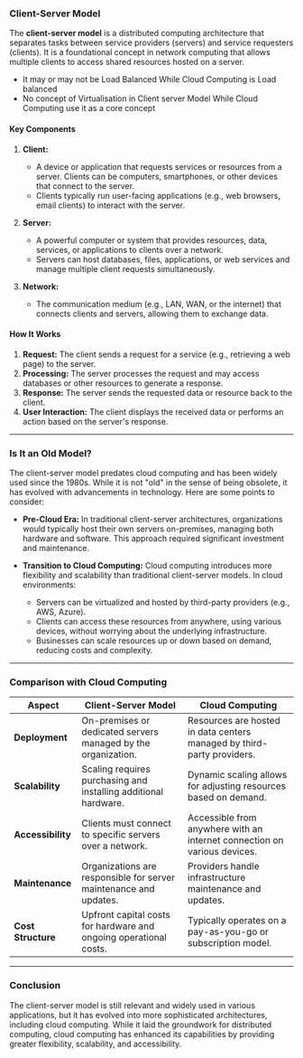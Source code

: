 ### **Client-Server Model**

The **client-server model** is a distributed computing architecture that separates tasks between service providers (servers) and service requesters (clients). It is a foundational concept in network computing that allows multiple clients to access shared resources hosted on a server.

- It may or may not be Load Balanced While Cloud Computing is Load balanced
- No concept of Virtualisation in Client server Model While Cloud Computing use it as a core concept
#### **Key Components**

1. **Client:**  
   - A device or application that requests services or resources from a server. Clients can be computers, smartphones, or other devices that connect to the server.
   - Clients typically run user-facing applications (e.g., web browsers, email clients) to interact with the server.

2. **Server:**  
   - A powerful computer or system that provides resources, data, services, or applications to clients over a network.
   - Servers can host databases, files, applications, or web services and manage multiple client requests simultaneously.

3. **Network:**  
   - The communication medium (e.g., LAN, WAN, or the internet) that connects clients and servers, allowing them to exchange data.

#### **How It Works**

1. **Request:** The client sends a request for a service (e.g., retrieving a web page) to the server.
2. **Processing:** The server processes the request and may access databases or other resources to generate a response.
3. **Response:** The server sends the requested data or resource back to the client.
4. **User Interaction:** The client displays the received data or performs an action based on the server's response.

---

### **Is It an Old Model?**

The client-server model predates cloud computing and has been widely used since the 1980s. While it is not "old" in the sense of being obsolete, it has evolved with advancements in technology. Here are some points to consider:

- **Pre-Cloud Era:** In traditional client-server architectures, organizations would typically host their own servers on-premises, managing both hardware and software. This approach required significant investment and maintenance.
  
- **Transition to Cloud Computing:** Cloud computing introduces more flexibility and scalability than traditional client-server models. 
In cloud environments:
  - Servers can be virtualized and hosted by third-party providers (e.g., AWS, Azure).
  - Clients can access these resources from anywhere, using various devices, without worrying about the underlying infrastructure.
  - Businesses can scale resources up or down based on demand, reducing costs and complexity.

---

### **Comparison with Cloud Computing**

| **Aspect**              | **Client-Server Model**                              | **Cloud Computing**                               |
|-------------------------|------------------------------------------------------|--------------------------------------------------|
| **Deployment**          | On-premises or dedicated servers managed by the organization. | Resources are hosted in data centers managed by third-party providers. |
| **Scalability**         | Scaling requires purchasing and installing additional hardware. | Dynamic scaling allows for adjusting resources based on demand. |
| **Accessibility**       | Clients must connect to specific servers over a network. | Accessible from anywhere with an internet connection on various devices. |
| **Maintenance**         | Organizations are responsible for server maintenance and updates. | Providers handle infrastructure maintenance and updates. |
| **Cost Structure**      | Upfront capital costs for hardware and ongoing operational costs. | Typically operates on a pay-as-you-go or subscription model. |

---

### **Conclusion**

The client-server model is still relevant and widely used in various applications, but it has evolved into more sophisticated architectures, including cloud computing. While it laid the groundwork for distributed computing, cloud computing has enhanced its capabilities by providing greater flexibility, scalability, and accessibility.